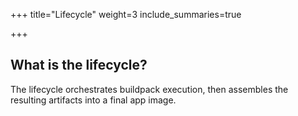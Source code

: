 +++
title="Lifecycle"
weight=3
include_summaries=true

+++

## What is the lifecycle?

The lifecycle orchestrates buildpack execution, then assembles the resulting artifacts into a final app image.

<!--more-->
